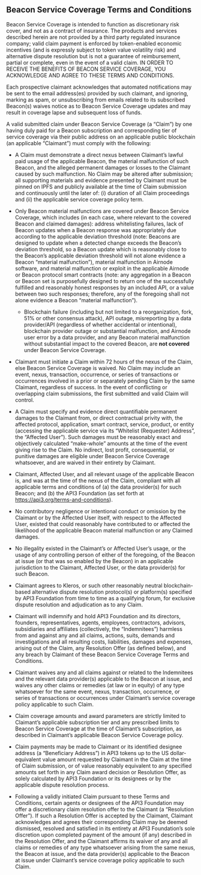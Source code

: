 ## Beacon Service Coverage Terms and Conditions

Beacon Service Coverage is intended to function as discretionary risk cover, and not as a contract of insurance. The products and services described herein are not provided by a third party regulated insurance company; valid claim payment is enforced by token-enabled economic incentives (and is expressly subject to token value volatility risk) and alternative dispute resolution but is not a guarantee of reimbursement, partial or complete, even in the event of a valid claim. IN ORDER TO RECEIVE THE BENEFITS OF BEACON SERVICE COVERAGE, YOU ACKNOWLEDGE AND AGREE TO THESE TERMS AND CONDITIONS.

Each prospective claimant acknowledges that automated notifications may be sent to the email address(es) provided by such claimant, and ignoring, marking as spam, or unsubscribing from emails related to its subscribed Beacon(s) waives notice as to Beacon Service Coverage updates and may result in coverage lapse and subsequent loss of funds.

A valid submitted claim under Beacon Service Coverage (a “Claim”) by one having duly paid for a Beacon subscription and corresponding tier of service coverage via their public address on an applicable public blockchain (an applicable “Claimant”) must comply with the following:

- A Claim must demonstrate a direct nexus between Claimant’s lawful paid usage of the applicable Beacon, the material malfunction of such Beacon, and the alleged permanent damages or losses to the Claimant caused by such malfunction. No Claim may be altered after submission; all supporting materials and evidence presented by Claimant must be pinned on IPFS and publicly available at the time of Claim submission and continuously until the later of: (i) duration of all Claim proceedings and (ii) the applicable service coverage policy term.

- Only Beacon material malfunctions are covered under Beacon Service Coverage, which includes (in each case, where relevant to the covered Beacon and claimed damages): address whitelisting failures, lack of Beacon updates when a Beacon response was appropriately due according to the applicable deviation threshold (note: Beacons are designed to update when a detected change exceeds the Beacon’s deviation threshold, so a Beacon update which is reasonably close to the Beacon’s applicable deviation threshold will not alone evidence a Beacon “material malfunction”), material malfunction in Airnode software, and material malfunction or exploit in the applicable Airnode or Beacon protocol smart contracts (note: any aggregation in a Beacon or Beacon set is purposefully designed to return one of the successfully fulfilled and reasonably honest responses by an included API, or a value between two such responses; therefore, any of the foregoing shall not alone evidence a Beacon “material malfunction”). 

   - Blockchain failure (including but not limited to a reorganization, fork, 51% or other consensus attack), API outage, misreporting by a data provider/API (regardless of whether accidental or intentional), blockchain provider outage or substantial malfunction, and Airnode user error by a data provider, and any Beacon material malfunction without substantial impact to the covered Beacon, are __not covered__ under Beacon Service Coverage.

- Claimant must initiate a Claim within 72 hours of the nexus of the Claim, else Beacon Service Coverage is waived. No Claim may include an event, nexus, transaction, occurrence, or series of transactions or occurrences involved in a prior or separately pending Claim by the same Claimant, regardless of success. In the event of conflicting or overlapping claim submissions, the first submitted and valid Claim will control.

- A Claim must specify and evidence direct quantifiable permanent damages to the Claimant from, or direct contractual privity with, the affected protocol, application, smart contract, service, product, or entity (accessing the applicable service via its “Whitelist (Requester) Address”, the “Affected User”). Such damages must be reasonably exact and objectively calculated “make-whole” amounts at the time of the event giving rise to the Claim. No indirect, lost profit, consequential, or punitive damages are eligible under Beacon Service Coverage whatsoever, and are waived in their entirety by Claimant. 

- Claimant, Affected User, and all relevant usage of the applicable Beacon is, and was at the time of the nexus of the Claim, compliant with all applicable terms and conditions of (a) the data provider(s) for such Beacon; and (b) the API3 Foundation (as set forth at https://api3.org/terms-and-conditions).  

- No contributory negligence or intentional conduct or omission by the Claimant or by the Affected User itself, with respect to the Affected User, existed that could reasonably have contributed to or affected the likelihood of the applicable Beacon material malfunction or any Claimed damages.

- No illegality existed in the Claimant’s or Affected User’s usage, or the usage of any controlling person of either of the foregoing, of the Beacon at issue (or that was so enabled by the Beacon) in an applicable jurisdiction to the Claimant, Affected User, or the data provider(s) for such Beacon.

- Claimant agrees to Kleros, or such other reasonably neutral blockchain-based alternative dispute resolution protocol(s) or platform(s) specified by API3 Foundation from time to time as a qualifying forum, for exclusive dispute resolution and adjudication as to any Claim.

- Claimant will indemnify and hold API3 Foundation and its directors, founders, representatives, agents, employees, contractors, advisors, subsidiaries and affiliates (collectively, the “Indemnitees”) harmless from and against any and all claims, actions, suits, demands and investigations and all resulting costs, liabilities, damages and expenses, arising out of the Claim, any Resolution Offer (as defined below), and any breach by Claimant of these Beacon Service Coverage Terms and Conditions.

- Claimant waives any and all claims against or related to the Indemnitees and the relevant data provider(s) applicable to the Beacon at issue, and waives any other claims or remedies (at law or in equity) of any type whatsoever for the same event, nexus, transaction, occurrence, or series of transactions or occurrences under Claimant’s service coverage policy applicable to such Claim.

- Claim coverage amounts and award parameters are strictly limited to Claimant’s applicable subscription tier and any prescribed limits to Beacon Service Coverage at the time of Claimant’s subscription, as described in Claimant’s applicable Beacon Service Coverage policy.

- Claim payments may be made to Claimant or its identified designee address (a “Beneficiary Address”) in API3 tokens up to the US dollar-equivalent value amount requested by Claimant in the Claim at the time of Claim submission, or of value reasonably equivalent to any specified amounts set forth in any Claim award decision or Resolution Offer, as solely calculated by API3 Foundation or its designees or by the applicable dispute resolution process.

- Following a validly initiated Claim pursuant to these Terms and Conditions, certain agents or designees of the API3 Foundation may offer a discretionary claim resolution offer to the Claimant (a “Resolution Offer”). If such a Resolution Offer is accepted by the Claimant, Claimant acknowledges and agrees their corresponding Claim may be deemed dismissed, resolved and satisfied in its entirety at API3 Foundation’s sole discretion upon completed payment of the amount (if any) described in the Resolution Offer, and the Claimant affirms its waiver of any and all claims or remedies of any type whatsoever arising from the same nexus, the Beacon at issue, and the data provider(s) applicable to the Beacon at issue under Claimant’s service coverage policy applicable to such Claim.

